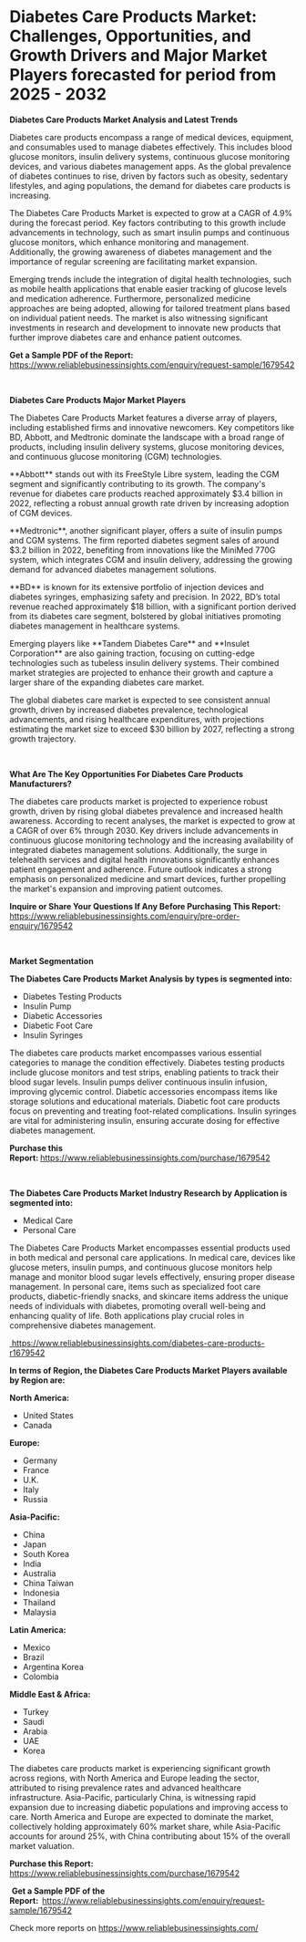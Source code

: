 <p><h1>Diabetes Care Products Market: Challenges, Opportunities, and Growth Drivers and Major Market Players forecasted for period from 2025 - 2032</h1></p><p><strong>Diabetes Care Products Market Analysis and Latest Trends</strong></p>
<p><p>Diabetes care products encompass a range of medical devices, equipment, and consumables used to manage diabetes effectively. This includes blood glucose monitors, insulin delivery systems, continuous glucose monitoring devices, and various diabetes management apps. As the global prevalence of diabetes continues to rise, driven by factors such as obesity, sedentary lifestyles, and aging populations, the demand for diabetes care products is increasing.</p><p>The Diabetes Care Products Market is expected to grow at a CAGR of 4.9% during the forecast period. Key factors contributing to this growth include advancements in technology, such as smart insulin pumps and continuous glucose monitors, which enhance monitoring and management. Additionally, the growing awareness of diabetes management and the importance of regular screening are facilitating market expansion. </p><p>Emerging trends include the integration of digital health technologies, such as mobile health applications that enable easier tracking of glucose levels and medication adherence. Furthermore, personalized medicine approaches are being adopted, allowing for tailored treatment plans based on individual patient needs. The market is also witnessing significant investments in research and development to innovate new products that further improve diabetes care and enhance patient outcomes.</p></p>
<p><strong>Get a Sample PDF of the Report:&nbsp;</strong> <a href="https://www.reliablebusinessinsights.com/enquiry/request-sample/1679542?utm_campaign=2733&utm_medium=2&utm_source=Github&utm_content=ia&utm_term=08032025&utm_id=diabetes-care-products">https://www.reliablebusinessinsights.com/enquiry/request-sample/1679542</a></p>
<p>&nbsp;</p>
<p><strong>Diabetes Care Products Major Market Players</strong></p>
<p><p>The Diabetes Care Products Market features a diverse array of players, including established firms and innovative newcomers. Key competitors like BD, Abbott, and Medtronic dominate the landscape with a broad range of products, including insulin delivery systems, glucose monitoring devices, and continuous glucose monitoring (CGM) technologies.</p><p>**Abbott** stands out with its FreeStyle Libre system, leading the CGM segment and significantly contributing to its growth. The company's revenue for diabetes care products reached approximately $3.4 billion in 2022, reflecting a robust annual growth rate driven by increasing adoption of CGM devices.</p><p>**Medtronic**, another significant player, offers a suite of insulin pumps and CGM systems. The firm reported diabetes segment sales of around $3.2 billion in 2022, benefiting from innovations like the MiniMed 770G system, which integrates CGM and insulin delivery, addressing the growing demand for advanced diabetes management solutions.</p><p>**BD** is known for its extensive portfolio of injection devices and diabetes syringes, emphasizing safety and precision. In 2022, BD’s total revenue reached approximately $18 billion, with a significant portion derived from its diabetes care segment, bolstered by global initiatives promoting diabetes management in healthcare systems.</p><p>Emerging players like **Tandem Diabetes Care** and **Insulet Corporation** are also gaining traction, focusing on cutting-edge technologies such as tubeless insulin delivery systems. Their combined market strategies are projected to enhance their growth and capture a larger share of the expanding diabetes care market.</p><p>The global diabetes care market is expected to see consistent annual growth, driven by increased diabetes prevalence, technological advancements, and rising healthcare expenditures, with projections estimating the market size to exceed $30 billion by 2027, reflecting a strong growth trajectory.</p></p>
<p>&nbsp;</p>
<p><strong>What Are The Key Opportunities For Diabetes Care Products Manufacturers?</strong></p>
<p><p>The diabetes care products market is projected to experience robust growth, driven by rising global diabetes prevalence and increased health awareness. According to recent analyses, the market is expected to grow at a CAGR of over 6% through 2030. Key drivers include advancements in continuous glucose monitoring technology and the increasing availability of integrated diabetes management solutions. Additionally, the surge in telehealth services and digital health innovations significantly enhances patient engagement and adherence. Future outlook indicates a strong emphasis on personalized medicine and smart devices, further propelling the market's expansion and improving patient outcomes.</p></p>
<p><strong>Inquire or Share Your Questions If Any Before Purchasing This Report:</strong> <a href="https://www.reliablebusinessinsights.com/enquiry/pre-order-enquiry/1679542?utm_campaign=2733&utm_medium=2&utm_source=Github&utm_content=ia&utm_term=08032025&utm_id=diabetes-care-products">https://www.reliablebusinessinsights.com/enquiry/pre-order-enquiry/1679542</a></p>
<p>&nbsp;</p>
<p><strong>Market Segmentation</strong></p>
<p><strong>The Diabetes Care Products Market Analysis by types is segmented into:</strong></p>
<p><ul><li>Diabetes Testing Products</li><li>Insulin Pump</li><li>Diabetic Accessories</li><li>Diabetic Foot Care</li><li>Insulin Syringes</li></ul></p>
<p><p>The diabetes care products market encompasses various essential categories to manage the condition effectively. Diabetes testing products include glucose monitors and test strips, enabling patients to track their blood sugar levels. Insulin pumps deliver continuous insulin infusion, improving glycemic control. Diabetic accessories encompass items like storage solutions and educational materials. Diabetic foot care products focus on preventing and treating foot-related complications. Insulin syringes are vital for administering insulin, ensuring accurate dosing for effective diabetes management.</p></p>
<p><strong>Purchase this Report:&nbsp;</strong><a href="https://www.reliablebusinessinsights.com/purchase/1679542?utm_campaign=2733&utm_medium=2&utm_source=Github&utm_content=ia&utm_term=08032025&utm_id=diabetes-care-products">https://www.reliablebusinessinsights.com/purchase/1679542</a></p>
<p>&nbsp;</p>
<p><strong>The Diabetes Care Products Market Industry Research by Application is segmented into:</strong></p>
<p><ul><li>Medical Care</li><li>Personal Care</li></ul></p>
<p><p>The Diabetes Care Products Market encompasses essential products used in both medical and personal care applications. In medical care, devices like glucose meters, insulin pumps, and continuous glucose monitors help manage and monitor blood sugar levels effectively, ensuring proper disease management. In personal care, items such as specialized foot care products, diabetic-friendly snacks, and skincare items address the unique needs of individuals with diabetes, promoting overall well-being and enhancing quality of life. Both applications play crucial roles in comprehensive diabetes management.</p></p>
<p><a href="https://www.reliablebusinessinsights.com/diabetes-care-products-r1679542?utm_campaign=2733&utm_medium=2&utm_source=Github&utm_content=ia&utm_term=08032025&utm_id=diabetes-care-products">&nbsp;https://www.reliablebusinessinsights.com/diabetes-care-products-r1679542</a></p>
<p><strong>In terms of Region, the Diabetes Care Products Market Players available by Region are:</strong></p>
<p>
    <p> <strong> North America: </strong>
        <ul>
            <li>United States</li>
            <li>Canada</li>
        </ul>
        </p> 
    <p> <strong> Europe: </strong>
        <ul>
            <li>Germany</li>
            <li>France</li>
            <li>U.K.</li>
            <li>Italy</li>
            <li>Russia</li>
        </ul>
        </p> 
    <p> <strong> Asia-Pacific: </strong>
        <ul>
            <li>China</li>
            <li>Japan</li>
            <li>South Korea</li>
            <li>India</li>
            <li>Australia</li>
            <li>China Taiwan</li>
            <li>Indonesia</li>
            <li>Thailand</li>
            <li>Malaysia</li>
        </ul>
        </p> 
    <p> <strong> Latin America: </strong>
        <ul>
            <li>Mexico</li>
            <li>Brazil</li>
            <li>Argentina Korea</li>
            <li>Colombia</li>
        </ul>
        </p> 
    <p> <strong> Middle East & Africa: </strong>
        <ul>
            <li>Turkey</li>
            <li>Saudi</li>
            <li>Arabia</li>
            <li>UAE</li>
            <li>Korea</li>
        </ul>
    </p>
    </p>
<p><p>The diabetes care products market is experiencing significant growth across regions, with North America and Europe leading the sector, attributed to rising prevalence rates and advanced healthcare infrastructure. Asia-Pacific, particularly China, is witnessing rapid expansion due to increasing diabetic populations and improving access to care. North America and Europe are expected to dominate the market, collectively holding approximately 60% market share, while Asia-Pacific accounts for around 25%, with China contributing about 15% of the overall market valuation.</p></p>
<p><strong>Purchase this Report: </strong><a href="https://www.reliablebusinessinsights.com/purchase/1679542?utm_campaign=2733&utm_medium=2&utm_source=Github&utm_content=ia&utm_term=08032025&utm_id=diabetes-care-products">https://www.reliablebusinessinsights.com/purchase/1679542</a></p>
<p>&nbsp;<strong>Get a Sample PDF of the Report:&nbsp;&nbsp;</strong><a href="https://www.reliablebusinessinsights.com/enquiry/request-sample/1679542?utm_campaign=2733&utm_medium=2&utm_source=Github&utm_content=ia&utm_term=08032025&utm_id=diabetes-care-products">https://www.reliablebusinessinsights.com/enquiry/request-sample/1679542</a></p>
<p><strong></strong></p>
<p>Check more reports on <a href="https://www.reliablebusinessinsights.com/?utm_campaign=2733&utm_medium=2&utm_source=Github&utm_content=ia&utm_term=08032025&utm_id=diabetes-care-products">https://www.reliablebusinessinsights.com/</a></p>